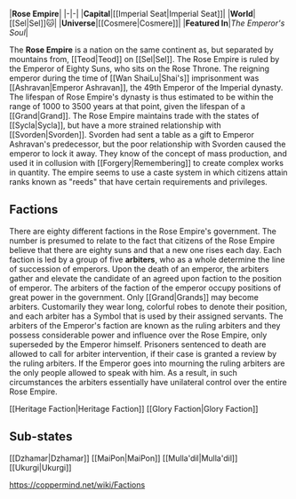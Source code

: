 |**Rose Empire**|
|-|-|
|**Capital**|[[Imperial Seat\|Imperial Seat]]|
|**World**|[[Sel\|Sel]]🐱︎|
|**Universe**|[[Cosmere\|Cosmere]]|
|**Featured In**|*The Emperor's Soul*|

The **Rose Empire** is a nation on the same continent as, but separated by mountains from, [[Teod\|Teod]] on [[Sel\|Sel]]. The Rose Empire is ruled by the Emperor of Eighty Suns, who sits on the Rose Throne. The reigning emperor during the time of [[Wan ShaiLu\|Shai's]] imprisonment was [[Ashravan\|Emperor Ashravan]], the 49th Emperor of the Imperial dynasty. The lifespan of Rose Empire's dynasty is thus estimated to be within the range of 1000 to 3500 years at that point, given the lifespan of a [[Grand\|Grand]].
The Rose Empire maintains trade with the states of [[Sycla\|Sycla]], but have a more strained relationship with [[Svorden\|Svorden]]. Svorden had sent a table as a gift to Emperor Ashravan's predecessor, but the poor relationship with Svorden caused the emperor to lock it away.
They know of the concept of mass production, and used it in collusion with [[Forgery\|Remembering]] to create complex works in quantity.
The empire seems to use a caste system in which citizens attain ranks known as "reeds" that have certain requirements and privileges.

## Factions
There are eighty different factions in the Rose Empire's government. The number is presumed to relate to the fact that citizens of the Rose Empire believe that there are eighty suns and that a new one rises each day. Each faction is led by a group of five **arbiters**, who as a whole determine the line of succession of emperors. Upon the death of an emperor, the arbiters gather and elevate the candidate of an agreed upon faction to the position of emperor. The arbiters of the faction of the emperor occupy positions of great power in the government. Only [[Grand\|Grands]] may become arbiters. Customarily they wear long, colorful robes to denote their position, and each arbiter has a Symbol that is used by their assigned servants. The arbiters of the Emperor's faction are known as the ruling arbiters and they possess considerable power and influence over the Rose Empire, only superseded by the Emperor himself. Prisoners sentenced to death are allowed to call for arbiter intervention, if their case is granted a review by the ruling arbiters. If the Emperor goes into mourning the ruling arbiters are the only people allowed to speak with him. As a result, in such circumstances the arbiters essentially have unilateral control over the entire Rose Empire.

[[Heritage Faction\|Heritage Faction]]
[[Glory Faction\|Glory Faction]]
## Sub-states
[[Dzhamar\|Dzhamar]]
[[MaiPon\|MaiPon]]
[[Mulla'dil\|Mulla'dil]]
[[Ukurgi\|Ukurgi]]


https://coppermind.net/wiki/Factions